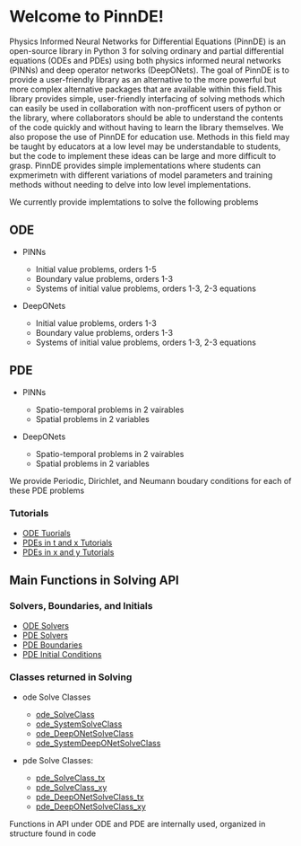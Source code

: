 # Welcome to PinnDE!

Physics Informed Neural Networks for Differential Equations (PinnDE) is an open-source library
in Python 3 for solving ordinary and partial differential equations (ODEs and PDEs) using both
physics informed neural networks (PINNs) and deep operator networks (DeepONets). The goal of PinnDE is to
provide a user-friendly library as an alternative to the more powerful but more complex alternative packages
that are available within this field.This library provides simple, user-friendly interfacing of solving methods which can easily be used in collaboration with 
non-profficent users of python or the library, where collaborators should be able to understand the contents of
the code quickly and without having to learn the library themselves. We also propose the use of PinnDE for education use.
Methods in this field may be taught by educators at a low level may be understandable to students, but the code to implement
these ideas can be large and more difficult to grasp. PinnDE provides simple implementations where students can expmerimetn with different
variations of model parameters and training methods without needing to delve into low level implementations.

We currently provide implemtations to solve the following problems

ODE
----
* PINNs
    * Initial value problems, orders 1-5
    * Boundary value problems, orders 1-3
    * Systems of initial value problems, orders 1-3, 2-3 equations

* DeepONets
    * Initial value problems, orders 1-3
    * Boundary value problems, orders 1-3
    * Systems of initial value problems, orders 1-3, 2-3 equations

PDE
-----
* PINNs
    * Spatio-temporal problems in 2 vairables
    * Spatial problems in 2 variables

* DeepONets
    * Spatio-temporal problems in 2 vairables
    * Spatial problems in 2 variables

We provide Periodic, Dirichlet, and Neumann boudary conditions for each of these PDE problems

### Tutorials
* [ODE Tuorials](Tutorials/Tutorials_ODEs/ODE_Tutorials.md)
* [PDEs in t and x Tutorials](Tutorials/Tutorials_PDEs_tx/PDE_tx_tutorials.md)
* [PDEs in x and y Tutorials](Tutorials/Tutorials_PDEs_xy/PDE_xy_tutorials.md)

## Main Functions in Solving API
### Solvers, Boundaries, and Initials
* [ODE Solvers](MainUserFunctions/ode_Solvers.md)
* [PDE Solvers](MainUserFunctions/pde_Solvers.md)
* [PDE Boundaries](MainUserFunctions/pde_Boundaries_2var.md)
* [PDE Initial Conditions](MainUserFunctions/pde_Initials.md)
### Classes returned in Solving
* ode Solve Classes
    * [ode_SolveClass](MainSolveClasses/odeSolveClasses/ode_SolveClass.md)
    * [ode_SystemSolveClass](MainSolveClasses/odeSolveClasses/ode_SystemSolveClass.md)
    * [ode_DeepONetSolveClass](MainSolveClasses/odeSolveClasses/ode_DeepONetSolveClass.md)
    * [ode_SystemDeepONetSolveClass](MainSolveClasses/odeSolveClasses/ode_SystemDeepONetSolveClass.md)

* pde Solve Classes:
    * [pde_SolveClass_tx](MainSolveClasses/pdeSolveClasses/pde_SolveClass_tx.md)
    * [pde_SolveClass_xy](MainSolveClasses/pdeSolveClasses/pde_SolveClass_xy.md)
    * [pde_DeepONetSolveClass_tx](MainSolveClasses/pdeSolveClasses/pde_DeepONetSolveClass_tx.md)
    * [pde_DeepONetSolveClass_xy](MainSolveClasses/pdeSolveClasses/pde_DeepONetSolveClass_xy.md)


Functions in API under ODE and PDE are internally used, organized in structure found in code
